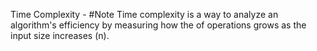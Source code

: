 Time Complexity - 
#Note Time complexity is a way to analyze an algorithm's efficiency by measuring how the of operations grows as the input size increases (n).